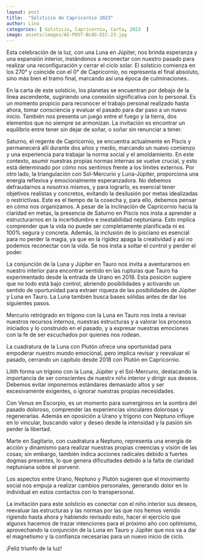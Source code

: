 ```yaml
---
layout: post
title:  "Solsticio de Capricornio 2023"
author: Lina
categories: [ Solsticio, Capricornio, Carta, 2023  ]
image: assets/images/AS-POST-BLOG-DIC-23.jpg
---
```

Esta celebración de la luz, con una Luna en Júpiter, nos brinda esperanza y una expansión interior, instándonos a reconectar con nuestro pasado para realizar una reconfiguración y cerrar el ciclo solar. El solsticio comienza en los 270° y coincide con el 0° de Capricornio, no representa el final absoluto, sino más bien el tramo final, marcando así una época de culminaciones..

En la carta de este solsticio, los planetas se encuentran por debajo de la línea ascendente, sugiriendo una conexión significativa con lo personal. Es un momento propicio para reconocer el trabajo personal realizado hasta ahora, tomar consciencia y evaluar el pasado para dar paso a un nuevo inicio. También nos presenta un juego entre el fuego y la tierra, dos elementos que no siempre se armonizan. La invitación es encontrar un equilibrio entre tener sin dejar de soñar, o soñar sin renunciar a tener.

Saturno, el regente de Capricornio, se encuentra actualmente en Piscis y permanecerá allí durante dos años y medio, marcando un nuevo comienzo y una experiencia para trabajar la norma social y el amoldamiento. En este contexto, asumir nuestras propias normas internas se vuelve crucial, y esto está determinado por cómo nos sentimos frente a los límites externos. Por otro lado, la triangulación con Sol-Mercurio y Luna-Júpiter, proporciona una energía reflexiva y emocionalmente esperanzadora. No debemos defraudarnos a nosotrxs mismxs, y para lograrlo, es esencial tener objetivos realistas y concretos, evitando la desilusión por metas idealizadas o restrictivas.
Este es el tiempo de la cosecha y, para ello, debemos pensar en cómo nos organizamos. A pesar de la inclinación de Capricornio hacia la claridad en metas, la presencia de Saturno en Piscis nos insta a aprender a estructurarnos en la incertidumbre e inestabilidad neptuniana. Esto implica comprender que la vida no puede ser completamente planificada ni es 100% segura y concreta. Además, la inclusión de lo pisciano es esencial para no perder la magia, ya que en la rigidez apaga la creatividad y así no podemos reconectar con la vida. Se nos insta a soltar el control y perder el poder.

La conjunción de la Luna y Júpiter en Tauro nos invita a aventurarnos en nuestro interior para encontrar sentido en las rupturas que Tauro ha experimentado desde la entrada de Urano en 2018. Esta posición sugiere que no todo está bajo control, abriendo posibilidades y activando un sentido de oportunidad para extraer riqueza de las posibilidades de Júpiter y Luna en Tauro. La Luna también busca bases sólidas antes de dar los siguientes pasos.

Mercurio retrógrado en trígono con la Luna en Tauro nos insta a revisar nuestros recursos internos, nuestras estructuras y a valorar los procesos iniciados y lo construido en el pasado, y a expresar nuestras emociones con la fe de ser escuchados por quienes nos rodean.

La cuadratura de la Luna con Plutón ofrece una oportunidad para empoderar nuestro mundo emocional, pero implica revisar y reevaluar el pasado, cerrando un capítulo desde 2018 con Plutón en Capricornio.

Lilith forma un trígono con la Luna, Júpiter y el Sol-Mercurio, destacando la importancia de ser conscientes de nuestrx niñx interior y dirigir sus deseos. Debemos evitar imponernos estándares demasiado altos y ser excesivamente exigentes, o ignorar nuestras propias necesidades.

Con Venus en Escorpio, es un momento para sumergirnos en la sombra del pasado doloroso, comprender las experiencias vinculares dolorosas y regenerarlas. Además en oposición a Urano y trígono con Neptuno influye en lo vincular, buscando valor y deseo desde la intensidad y la pasión sin perder la libertad.

Marte en Sagitario, con cuadratura a Neptuno, representa una energía de acción y dinamismo para realizar nuestras propias creencias y visión de las cosas; sin embargo, también indica acciones radicales debido a fuertes dogmas presentes, lo que genera dificultades debido a la falta de claridad neptuniana sobre el porvenir.

Los aspectos entre Urano, Neptuno y Plutón sugieren que el movimiento social nos empuja a realizar cambios personales, generando dolor en lo individual en estos contactos con lo transpersonal.

La invitación para este solsticio es conectar con el niño interior sus deseos, reevaluar las estructuras y las normas por las que nos hemos venido rigiendo hasta ahora y habiendo revisado esto, hacer el ejercicio que algunxs hacemos de trazar intenciones para el próximo año con optimismo, aprovechando la conjunción de la Luna en Tauro y Júpiter que nos va a dar el magnetismo y la confianza necesarias para un nuevo inicio de ciclo. 

¡Feliz triunfo de la luz!

